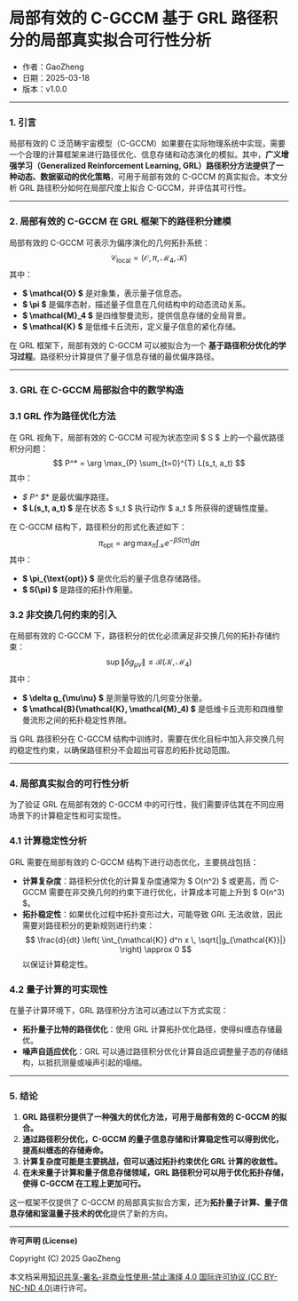 # **局部有效的 C-GCCM 基于 GRL 路径积分的局部真实拟合可行性分析**

- 作者：GaoZheng
- 日期：2025-03-18
- 版本：v1.0.0

---

### **1. 引言**
局部有效的 C 泛范畴宇宙模型（C-GCCM）如果要在实际物理系统中实现，需要一个合理的计算框架来进行路径优化、信息存储和动态演化的模拟。其中，**广义增强学习（Generalized Reinforcement Learning, GRL）路径积分方法提供了一种动态、数据驱动的优化策略**，可用于局部有效的 C-GCCM 的真实拟合。本文分析 GRL 路径积分如何在局部尺度上拟合 C-GCCM，并评估其可行性。

---

### **2. 局部有效的 C-GCCM 在 GRL 框架下的路径积分建模**
局部有效的 C-GCCM 可表示为偏序演化的几何拓扑系统：
$$
\mathcal{C}_{\text{local}} = (\mathcal{O}, \pi, \mathcal{M}_4, \mathcal{K})
$$
其中：
- **$ \mathcal{O} $** 是对象集，表示量子信息态。
- **$ \pi $** 是偏序态射，描述量子信息在几何结构中的动态流动关系。
- **$ \mathcal{M}_4 $** 是四维黎曼流形，提供信息存储的全局背景。
- **$ \mathcal{K} $** 是低维卡丘流形，定义量子信息的紧化存储。

在 GRL 框架下，局部有效的 C-GCCM 可以被拟合为一个 **基于路径积分优化的学习过程**。路径积分计算提供了量子信息存储的最优偏序路径。

---

### **3. GRL 在 C-GCCM 局部拟合中的数学构造**
### **3.1 GRL 作为路径优化方法**
在 GRL 视角下，局部有效的 C-GCCM 可视为状态空间 $ S $ 上的一个最优路径积分问题：
$$
P^* = \arg \max_{P} \sum_{t=0}^{T} L(s_t, a_t)
$$
其中：
- **$ P^* $** 是最优偏序路径。
- **$ L(s_t, a_t) $** 是在状态 $ s_t $ 执行动作 $ a_t $ 所获得的逻辑性度量。

在 C-GCCM 结构下，路径积分的形式化表述如下：
$$
\pi_{\text{opt}} = \arg \max_{\pi} \int_{\mathcal{K}} e^{-\beta S(\pi)} d\pi
$$
其中：
- **$ \pi_{\text{opt}} $** 是优化后的量子信息存储路径。
- **$ S(\pi) $** 是路径的拓扑作用量。

### **3.2 非交换几何约束的引入**
在局部有效的 C-GCCM 下，路径积分的优化必须满足非交换几何的拓扑存储约束：
$$
\sup \|\delta g_{\mu\nu}\| \leq \mathcal{B}(\mathcal{K}, \mathcal{M}_4)
$$
其中：
- **$ \delta g_{\mu\nu} $** 是测量导致的几何变分张量。
- **$ \mathcal{B}(\mathcal{K}, \mathcal{M}_4) $** 是低维卡丘流形和四维黎曼流形之间的拓扑稳定性界限。

当 GRL 路径积分在 C-GCCM 结构中训练时，需要在优化目标中加入非交换几何的稳定性约束，以确保路径积分不会超出可容忍的拓扑扰动范围。

---

### **4. 局部真实拟合的可行性分析**
为了验证 GRL 在局部有效的 C-GCCM 中的可行性，我们需要评估其在不同应用场景下的计算稳定性和可实现性。

### **4.1 计算稳定性分析**
GRL 需要在局部有效的 C-GCCM 结构下进行动态优化，主要挑战包括：
- **计算复杂度**：路径积分优化的计算复杂度通常为 $ O(n^2) $ 或更高，而 C-GCCM 需要在非交换几何的约束下进行优化，计算成本可能上升到 $ O(n^3) $。
- **拓扑稳定性**：如果优化过程中拓扑变形过大，可能导致 GRL 无法收敛，因此需要对路径积分的更新规则进行约束：
  $$
  \frac{d}{dt} \left( \int_{\mathcal{K}} d^n x \, \sqrt{|g_{\mathcal{K}}|} \right) \approx 0
  $$
  以保证计算稳定性。

### **4.2 量子计算的可实现性**
在量子计算环境下，GRL 路径积分方法可以通过以下方式实现：
- **拓扑量子比特的路径优化**：使用 GRL 计算拓扑优化路径，使得纠缠态存储最优。
- **噪声自适应优化**：GRL 可以通过路径积分优化计算自适应调整量子态的存储结构，以抵抗测量或噪声引起的塌缩。

---

### **5. 结论**
1. **GRL 路径积分提供了一种强大的优化方法，可用于局部有效的 C-GCCM 的拟合。**
2. **通过路径积分优化，C-GCCM 的量子信息存储和计算稳定性可以得到优化，提高纠缠态的存储寿命。**
3. **计算复杂度可能是主要挑战，但可以通过拓扑约束优化 GRL 计算的收敛性。**
4. **在未来量子计算和量子信息存储领域，GRL 路径积分可以用于优化拓扑存储，使得 C-GCCM 在工程上更加可行。**

这一框架不仅提供了 C-GCCM 的局部真实拟合方案，还为**拓扑量子计算、量子信息存储和室温量子技术的优化**提供了新的方向。

---

**许可声明 (License)**

Copyright (C) 2025 GaoZheng 

本文档采用[知识共享-署名-非商业性使用-禁止演绎 4.0 国际许可协议 (CC BY-NC-ND 4.0)](https://creativecommons.org/licenses/by-nc-nd/4.0/deed.zh-Hans)进行许可。
